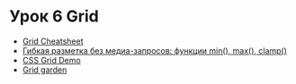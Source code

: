 # Урок 6 Grid

* [Grid Cheatsheet](https://yoksel.github.io/grid-cheatsheet/)
* [Гибкая разметка без медиа-запросов: функции min(), max(), clamp()](https://habr.com/ru/post/499088/)
* [CSS Grid Demo](https://css-tricks.com/4-css-grid-properties-and-one-value-for-most-of-your-layout-needs/)
* [Grid garden](http://cssgridgarden.com/#ru)
